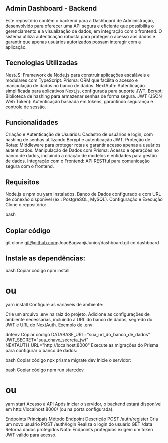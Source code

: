 ## Admin Dashboard - Backend
Este repositório contém o backend para a Dashboard de Administração, desenvolvido para oferecer uma API segura e eficiente que possibilita o gerenciamento e a visualização de dados, em integração com o frontend. O sistema utiliza autenticação robusta para proteger o acesso aos dados e garantir que apenas usuários autorizados possam interagir com a aplicação.

## Tecnologias Utilizadas
NestJS: Framework de Node.js para construir aplicações escaláveis e modulares com TypeScript.
Prisma: ORM que facilita o acesso e manipulação de dados no banco de dados.
NextAuth: Autenticação simplificada para aplicativos Next.js, configurada para suporte JWT.
Bcrypt: Biblioteca de hashing para armazenar senhas de forma segura.
JWT (JSON Web Token): Autenticação baseada em tokens, garantindo segurança e controle de sessão.

## Funcionalidades
Criação e Autenticação de Usuários: Cadastro de usuários e login, com hashing de senhas utilizando Bcrypt e autenticação JWT.
Proteção de Rotas: Middleware para proteger rotas e garantir acesso apenas a usuários autenticados.
Manipulação de Dados com Prisma: Acesso e operações no banco de dados, incluindo a criação de modelos e entidades para gestão de dados.
Integração com o Frontend: API RESTful para comunicação segura com o frontend.

## Requisitos
Node.js e npm ou yarn instalados.
Banco de Dados configurado e com URL de conexão disponível (ex.: PostgreSQL, MySQL).
Configuração e Execução
Clone o repositório:

bash
## Copiar código
git clone git@github.com:JoaoBagvanjiJunior/dashboard.git
cd dashboard
## Instale as dependências:

bash
Copiar código
npm install
# ou
yarn install
Configure as variáveis de ambiente:

Crie um arquivo .env na raiz do projeto.
Adicione as configurações de ambiente necessárias, incluindo a URL do banco de dados, segredo do JWT e URL do NextAuth.
Exemplo de .env:

dotenv
Copiar código
DATABASE_URL="sua_url_do_banco_de_dados"
JWT_SECRET="sua_chave_secreta_jwt"
NEXTAUTH_URL="http://localhost:8000"
Execute as migrações do Prisma para configurar o banco de dados:

bash
Copiar código
npx prisma migrate dev
Inicie o servidor:

bash
Copiar código
npm run start:dev
# ou
yarn start
Acesso à API
Após iniciar o servidor, o backend estará disponível em http://localhost:8000/ (ou na porta configurada).

Endpoints Principais
Método	Endpoint	Descrição
POST	/auth/register	Cria um novo usuário
POST	/auth/login	Realiza o login do usuário
GET	/data	Retorna dados protegidos
Nota: Endpoints protegidos exigem um token JWT válido para acesso.
